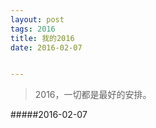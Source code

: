 ```yaml
---
layout: post
tags: 2016
title: 我的2016
date: 2016-02-07


---
```


> 2016，一切都是最好的安排。





#####2016-02-07


